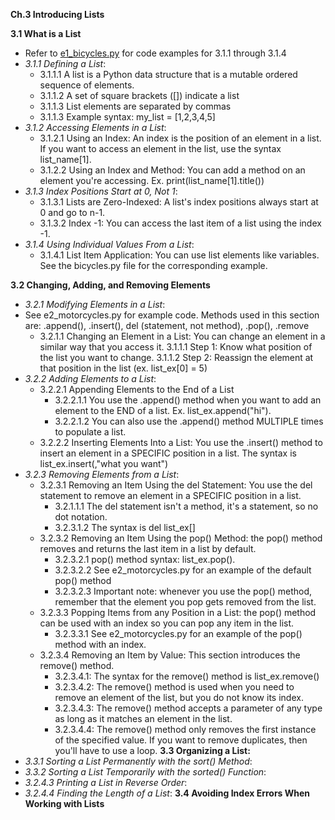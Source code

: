 **Ch.3 Introducing Lists**

**3.1 What is a List**
- Refer to [e1_bicycles.py]() for code examples for 3.1.1 through 3.1.4
- *3.1.1 Defining a List*: 
    - 3.1.1.1 A list is a Python data structure that is a mutable ordered sequence of elements.
    - 3.1.1.2 A set of square brackets ([]) indicate a list
    - 3.1.1.3 List elements are separated by commas
    - 3.1.1.3 Example syntax: my_list = [1,2,3,4,5]
- *3.1.2 Accessing Elements in a List*:
    - 3.1.2.1 Using an Index: An index is the position of an element in a list. If you want to access an element in the list, use the syntax list_name[1]. 
    - 3.1.2.2 Using an Index and Method: You can add a method on an element you're accessing. Ex. print(list_name[1].title()) 
- *3.1.3 Index Positions Start at 0, Not 1*:
    - 3.1.3.1 Lists are Zero-Indexed: A list's index positions always start at 0 and go to n-1.
    - 3.1.3.2 Index -1: You can access the last item of a list using the index -1. 
- *3.1.4 Using Individual Values From a List*:
    - 3.1.4.1 List Item Application: You can use list elements like variables. See the bicycles.py file for the corresponding example.

**3.2 Changing, Adding, and Removing Elements**
- *3.2.1 Modifying Elements in a List*:
- See e2_motorcycles.py for example code. Methods used in this section are: .append(), .insert(), del (statement, not method), .pop(), .remove
    - 3.2.1.1 Changing an Element in a List: You can change an element in a similar way that you access it. 
        3.1.1.1 Step 1: Know what position of the list you want to change.
        3.1.1.2 Step 2: Reassign the element at that position in the list (ex. list_ex[0] = 5)
- *3.2.2 Adding Elements to a List*:
    - 3.2.2.1 Appending Elements to the End of a List
        - 3.2.2.1.1 You use the .append() method when you want to add an element to the END of a list. Ex. list_ex.append("hi").
        - 3.2.2.1.2 You can also use the .append() method MULTIPLE times to populate a list.
    - 3.2.2.2 Inserting Elements Into a List: You use the .insert() method to insert an element in a SPECIFIC position in a list. The syntax is list_ex.insert(<position>,"what you want")
- *3.2.3 Removing Elements from a List*:
    - 3.2.3.1 Removing an Item Using the del Statement: You use the del statement to remove an element in a SPECIFIC position in a list. 
        - 3.2.1.1.1 The del statement isn't a method, it's a statement, so no dot notation.
        - 3.2.3.1.2 The syntax is del list_ex[<position>]
    - 3.2.3.2 Removing an Item Using the pop() Method: the pop() method removes and returns the last item in a list by default.
        - 3.2.3.2.1 pop() method syntax: list_ex.pop(). 
        - 3.2.3.2.2 See e2_motorcycles.py for an example of the default pop() method 
        - 3.2.3.2.3 Important note: whenever you use the pop() method, remember that the element you pop gets removed from the list.
    - 3.2.3.3 Popping Items from any Position in a List: the pop() method can be used with an index so you can pop any item in the list.
        - 3.2.3.3.1 See e2_motorcycles.py for an example of the pop() method with an index.
    - 3.2.3.4 Removing an Item by Value: This section introduces the remove() method.
        - 3.2.3.4.1: The syntax for the remove() method is list_ex.remove(<value>)
        - 3.2.3.4.2: The remove() method is used when you need to remove an element of the list, but you do not know its index.
        - 3.2.3.4.3: The remove() method accepts a parameter of any type as long as it matches an element in the list. 
        - 3.2.3.4.4: The remove() method only removes the first instance of the specified value. If you want to remove duplicates, then you'll have to use a loop.
**3.3 Organizing a List:**
- *3.3.1 Sorting a List Permanently with the sort() Method*:
- *3.3.2 Sorting a List Temporarily with the sorted() Function*:
- *3.2.4.3 Printing a List in Reverse Order*:
- *3.2.4.4 Finding the Length of a List*:
**3.4 Avoiding Index Errors When Working with Lists**